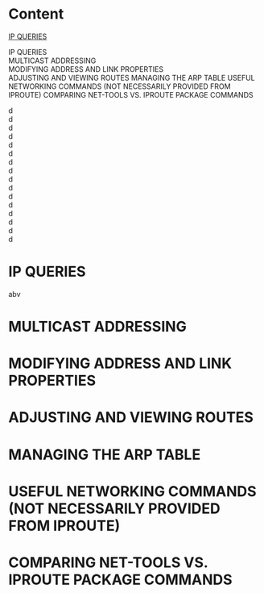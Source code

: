 # Content

[IP QUERIES](#IPQUERIES)

IP QUERIES\
MULTICAST ADDRESSING\
MODIFYING ADDRESS AND LINK PROPERTIES\
ADJUSTING AND VIEWING ROUTES
MANAGING THE ARP TABLE
USEFUL NETWORKING COMMANDS (NOT NECESSARILY PROVIDED FROM IPROUTE)
COMPARING NET-TOOLS VS. IPROUTE PACKAGE COMMANDS



d\
d\
d\
d\
d\
d\
d\
d\
d\
d\
d\
d\
d\
d\
d\
d


# IP QUERIES
abv
# MULTICAST ADDRESSING
# MODIFYING ADDRESS AND LINK PROPERTIES
# ADJUSTING AND VIEWING ROUTES
# MANAGING THE ARP TABLE
# USEFUL NETWORKING COMMANDS (NOT NECESSARILY PROVIDED FROM IPROUTE)
# COMPARING NET-TOOLS VS. IPROUTE PACKAGE COMMANDS
